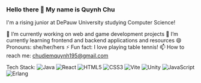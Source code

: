 ### Hello there 👋 My name is Quynh Chu

I'm a rising junior at DePauw University studying Computer Science!

🔭 I’m currently working on web and game development projects
🌱 I’m currently learning frontend and backend applications and resources
😄 Pronouns: she/her/hers
⚡ Fun fact: I love playing table tennis!
📫 How to reach me: chudiemquynh195@gmail.com

Tech Stack: 
![Java](https://img.shields.io/badge/java-%23ED8B00.svg?style=for-the-badge&logo=openjdk&logoColor=white)
![React](https://img.shields.io/badge/react-%2320232a.svg?style=for-the-badge&logo=react&logoColor=%2361DAFB)
![HTML5](https://img.shields.io/badge/html5-%23E34F26.svg?style=for-the-badge&logo=html5&logoColor=white)
![CSS3](https://img.shields.io/badge/css3-%231572B6.svg?style=for-the-badge&logo=css3&logoColor=white)
![Vite](https://img.shields.io/badge/vite-%23646CFF.svg?style=for-the-badge&logo=vite&logoColor=white)
![Unity](https://img.shields.io/badge/unity-%23000000.svg?style=for-the-badge&logo=unity&logoColor=white)
![JavaScript](https://img.shields.io/badge/javascript-%23323330.svg?style=for-the-badge&logo=javascript&logoColor=%23F7DF1E)
![Erlang](https://img.shields.io/badge/Erlang-white.svg?style=for-the-badge&logo=erlang&logoColor=a90533)

<!--
**chuq2b2/chuq2b2** is a ✨ _special_ ✨ repository because its `README.md` (this file) appears on your GitHub profile.

Here are some ideas to get you started:

- 🔭 I’m currently working on web and game development
- 🌱 I’m currently learning frontend and backend applications and resources
- 👯 I’m looking to collaborate on ...
- 🤔 I’m looking for help with ...
- 💬 Ask me about ...
- 📫 How to reach me: ...
-->
